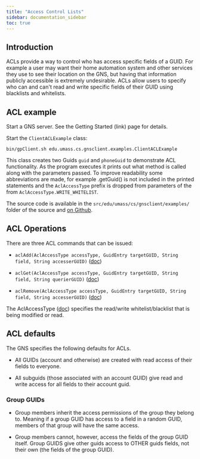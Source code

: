 ```yaml
---
title: "Access Control Lists"
sidebar: documentation_sidebar
toc: true
---
```


## Introduction
ACLs provide a way to control who has access specific fields of a GUID. For example a user may want their home automation system and other services they use to see their location on the GNS, but having that information publicly accessible is extremely undesirable. ACLs allow users to specify who can and can't read and write specific fields of their GUID using blacklists and whitelists.

## ACL example
Start a GNS server. See the Getting Started (link) page for details.

Start the `ClientACLExample` class:

```
bin/gpClient.sh edu.umass.cs.gnsclient.examples.ClientACLExample
```

This class creates two Guids `guid` and `phoneGuid` to demonstrate ACL functionality. As the program executes it prints out what method is called along with the parameters passed. To improve readability some abbreviations are made, for example .getGuid() is not included in the printed statements and the `AclAccessType` prefix is dropped from parameters of the from `AclAccessType.WRITE_WHITELIST`.

The source code is available in the `src/edu/umass/cs/gnsclient/examples/` folder of the source and [on Github](https://github.com/MobilityFirst/GNS/blob/master/src/edu/umass/cs/gnsclient/examples/ClientACLExample.java).

## ACL Operations
There are three ACL commands that can be issued:

* `aclAdd(AclAccessType accessType, GuidEntry targetGUID, String field, String accesserGUID)` ([doc](https://mobilityfirst.github.io/GNS/doc/edu/umass/cs/gnsclient/client/GNSCommand.html#aclAdd-edu.umass.cs.gnscommon.AclAccessType-edu.umass.cs.gnsclient.client.util.GuidEntry-java.lang.String-java.lang.String-))

* `aclGet(AclAccessType accessType, GuidEntry targetGUID, String field, String querierGUID)` ([doc](https://mobilityfirst.github.io/GNS/doc/edu/umass/cs/gnsclient/client/GNSCommand.html#aclGet-edu.umass.cs.gnscommon.AclAccessType-edu.umass.cs.gnsclient.client.util.GuidEntry-java.lang.String-java.lang.String-))

* `aclRemove(AclAccessType accessType, GuidEntry targetGUID, String field, String accesserGUID)` ([doc](https://mobilityfirst.github.io/GNS/doc/edu/umass/cs/gnsclient/client/GNSCommand.html#aclRemove-edu.umass.cs.gnscommon.AclAccessType-edu.umass.cs.gnsclient.client.util.GuidEntry-java.lang.String-java.lang.String-))

The AclAccessType ([doc](https://mobilityfirst.github.io/GNS/doc/edu/umass/cs/gnscommon/AclAccessType.html)) specifies the read/write whitelist/blacklist that is being modified or read.

## ACL defaults

The GNS specifies the following defaults for ACLs.

* All GUIDs (account and otherwise) are created with read access of their fields to everyone.

* All subguids (those associated with an account GUID) give read and write access for all fields to their account guid.

### Group GUIDs

* Group members inherit the access permissions of the group they belong to. Meaning if a group GUID has access to a field in a random GUID, members of that group will have the same access.

* Group members cannot, however, access the fields of the group GUID itself. Group GUIDS give other guids access to OTHER guids fields, not their own (the fields of the group GUID).
